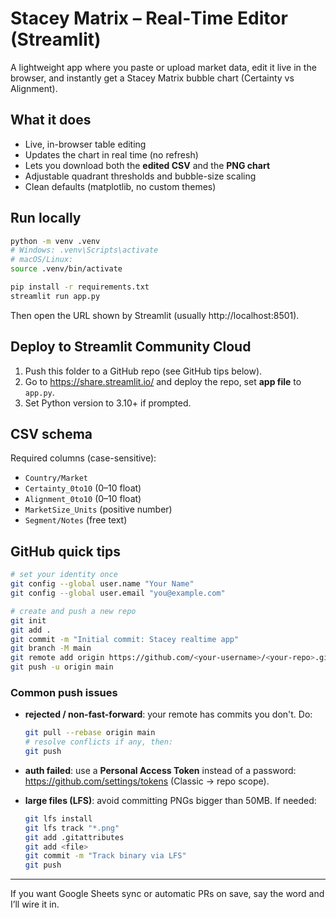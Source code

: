 # Stacey Matrix – Real‑Time Editor (Streamlit)

A lightweight app where you paste or upload market data, edit it live in the browser, and instantly get a Stacey Matrix bubble chart (Certainty vs Alignment).

## What it does
- Live, in-browser table editing
- Updates the chart in real time (no refresh)
- Lets you download both the **edited CSV** and the **PNG chart**
- Adjustable quadrant thresholds and bubble-size scaling
- Clean defaults (matplotlib, no custom themes)

## Run locally
```bash
python -m venv .venv
# Windows: .venv\Scripts\activate
# macOS/Linux:
source .venv/bin/activate

pip install -r requirements.txt
streamlit run app.py
```

Then open the URL shown by Streamlit (usually http://localhost:8501).

## Deploy to Streamlit Community Cloud
1. Push this folder to a GitHub repo (see GitHub tips below).
2. Go to https://share.streamlit.io/ and deploy the repo, set **app file** to `app.py`.
3. Set Python version to 3.10+ if prompted.

## CSV schema
Required columns (case-sensitive):
- `Country/Market`
- `Certainty_0to10` (0–10 float)
- `Alignment_0to10` (0–10 float)
- `MarketSize_Units` (positive number)
- `Segment/Notes` (free text)

## GitHub quick tips
```bash
# set your identity once
git config --global user.name "Your Name"
git config --global user.email "you@example.com"

# create and push a new repo
git init
git add .
git commit -m "Initial commit: Stacey realtime app"
git branch -M main
git remote add origin https://github.com/<your-username>/<your-repo>.git
git push -u origin main
```

### Common push issues
- **rejected / non-fast-forward**: your remote has commits you don't. Do:
  ```bash
  git pull --rebase origin main
  # resolve conflicts if any, then:
  git push
  ```
- **auth failed**: use a **Personal Access Token** instead of a password:
  https://github.com/settings/tokens (Classic → repo scope).

- **large files (LFS)**: avoid committing PNGs bigger than 50MB. If needed:
  ```bash
  git lfs install
  git lfs track "*.png"
  git add .gitattributes
  git add <file>
  git commit -m "Track binary via LFS"
  git push
  ```

---

If you want Google Sheets sync or automatic PRs on save, say the word and I’ll wire it in.
